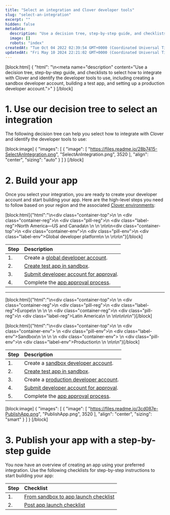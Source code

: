 ```yaml
---
title: "Select an integration and Clover developer tools"
slug: "select-an-integration"
excerpt: ""
hidden: false
metadata: 
  description: "Use a decision tree, step-by-step guide, and checklists to select how to integrate with Clover and identify the developer tools to use, including creating a sandbox developer account, building a test app, and setting up a production developer account."
  image: []
  robots: "index"
createdAt: "Tue Oct 04 2022 02:39:54 GMT+0000 (Coordinated Universal Time)"
updatedAt: "Fri May 10 2024 22:21:02 GMT+0000 (Coordinated Universal Time)"
---
```

[block:html]
{
  "html": "<!--DDS-6224 [GDE] Update the Select an integration text + Checklist for GDE-->\n<meta name=\"description\" content=\"Use a decision tree, step-by-step guide, and checklists to select how to integrate with Clover and identify the developer tools to use, including creating a sandbox developer account, building a test app, and setting up a production developer account.\">"
}
[/block]


# 1\. Use our decision tree to select an integration

The following decision tree can help you select how to integrate with Clover and identify the developer tools to use:

[block:image]
{
  "images": [
    {
      "image": [
        "https://files.readme.io/28b7415-SelectAnIntegration.png",
        "SelectAnIntegration.png",
        3520
      ],
      "align": "center",
      "sizing": "auto"
    }
  ]
}
[/block]


# 2\. Build your app

Once you select your integration, you are ready to create your developer account and start building your app. Here are the high-level steps you need to follow based on your region and the associated [Clover environments](https://docs.clover.com/docs/clover-environments):

[block:html]{"html":"<!--global developer platform + NA region pill icon-->\n<div class=\"container-top\">\n  <!-- North America -->\n  <div class=\"container-reg\">\n    <div class=\"pill-reg\">\n      <div class=\"label-reg\">North America—US and Canada</div>\n    </div>\n  </div>\n</div> \n\n<!-- GDP-Env-blue-icon -->\n<div class=\"container-top\">\n  <div class=\"container-env\">\n    <div class=\"pill-env\">\n      <div class=\"label-env\">Global developer platform</div>\n    </div>\n  </div>\n</div>\n\n<style>\n.container-top {\n  top: -15px;\n  position: relative;\n  margin-bottom: 5px;\n}\n\n.container-reg, .container-env {\n  align-items: center;\n  min-width: 12%;\n  text-align: left;\n  overflow: auto;\n  display: block; \n}\n\n/*Pill format REG and ENV*/\n.pill-reg, .pill-env {\n  border: .5px solid;\n  margin-left: 5px;\n  overflow: auto;\n  display: inline-flex;\n  justify-content: center; \n  align-items: center; \n  border-radius: 10px;\n  height: 1.8rem;\n  padding: 3px 20px; \n  margin-bottom:1.5px; \n}\n\n.pill-reg {\n  background: #44BB44; /* Green background for REG */\n  border-color: #44BB44; /* Green border for REG */\n}\n\n.pill-env {\n  background: #2e8bc9; /* Blue background for ENV */\n  border-color: #2e8bc9; /* Blue border for ENV */\n}\n\n/*Text FORMAT inside both the ENV and REG pills*/\n.pill-reg .label-reg, .pill-env .label-env {\n  font-style: normal;\n  font-weight: normal;\n  font-size: 0.80rem;\n  color: #fff;\n  vertical-align: middle;\n  margin: 0;\n}\n</style>"}[/block]

| Step | Description                                                                                                                  |
| :--- | :--------------------------------------------------------------------------------------------------------------------------- |
| 1\.  | Create a [global developer account](https://docs.clover.com/docs/gdp-create-global-developer-account).                       |
| 2\.  | [Create test app in sandbox](https://docs.clover.com/docs/creating-an-app).                                                  |
| 3\.  | [Submit developer account for approval](https://docs.clover.com/docs/developer-account-approval).                            |
| 4\.  | Complete the [app approval process](https://docs.clover.com/docs/developer-app-approval-archive#submit-an-app-for-approval). |

***

[block:html]{"html":"\n<div class=\"container-top\">\n    <!--Europe-->\n  <div class=\"container-reg\">\n    <div class=\"pill-reg\">\n      <div class=\"label-reg\">Europe</div>\n    </div>\n  </div>\n  <!--Latin America-->\n  <div class=\"container-reg\">\n    <div class=\"pill-reg\">\n      <div class=\"label-reg\">Latin America</div>\n    </div>\n  </div>\n</div>\n\n\n<!--Css-->\n<style>\n.container-top {\n  top: -15px;\n  position: relative;\n  margin-bottom: -5px;\n}\n\n.container-reg {\n  align-items: center;\n  min-width: auto; \n  width: fit-content;\n  text-align: left;\n  overflow: auto;\n  display: inline-block; \n}\n\n/*Pill format REG*/\n.pill-reg {\n  background: #44BB44;\n  border: .5px solid #44BB44;\n  margin-left: 5px;\n  overflow: auto;\n  display: flex; \n  justify-content: center; \n  align-items: center; \n  border-radius: 10px;\n  height: 1.8rem;\n  margin-top: 10px;\n  margin-bottom: 1.5px; \n  padding: 0 10px; \n}\n\n/*Text FORMAT inside REG pills */\n.pill-reg .label-reg, \n.pill-reg__addon .label-reg \n{\n  font-style: normal;\n  font-weight: normal;\n  font-size: 12px;\n  color: #fff;\n  vertical-align: middle;\n  margin: 0;\n  padding: 0 5px;\n}\n</style>"}[/block]

[block:html]{"html":"<!--Environment-->\n<div class=\"container-top\">\n  <!-- Sandbox -->\n  <div class=\"container-env\"> \n    <div class=\"pill-env\">\n      <div class=\"label-env\">Sandbox</div>\n    </div>\n  </div>\n  <!-- Production -->\n  <div class=\"container-env\"> \n    <div class=\"pill-env\">\n      <div class=\"label-env\">Production</div>\n    </div>\n  </div>\n</div>\n\n<style>\n.container-top {\n  top: -15px;\n  position: relative;\n  margin-bottom: 5px;\n}\n\n.container-env {\n  align-items: center;\n  min-width: 12%;\n  text-align: left;\n  overflow: auto;\n  display: inline-block; /* Displays icons side by side */\n}\n\n/*Pill format ENV*/\n.pill-env {\n  border: .5px solid;\n  margin-left: 5px;\n  overflow: auto;\n  display: inline-flex;\n  justify-content: center; \n  align-items: center;\n  border-radius: 10px;\n  height: 1.8rem;\n  padding: 3px 20px; \n  margin-top: .5px;\n  margin-bottom: .5px; \n  background: #2e8bc9; /* Blue background for ENV */\n  border-color: #2e8bc9; /* Blue border for ENV */\n}\n\n/*Text FORMAT inside the ENV pill*/\n.pill-env .label-env {\n  font-style: normal;\n  font-weight: normal;\n  font-size: 0.80rem;\n  color: #fff;\n  vertical-align: middle;\n  margin: 0;\n}\n</style>"}[/block]

| Step | Description                                                                                                                  |
| :--- | :--------------------------------------------------------------------------------------------------------------------------- |
| 1\.  | Create a [sandbox developer account](https://docs.clover.com/docs/create-a-sandbox-account).                                 |
| 2\.  | [Create test app in sandbox](https://docs.clover.com/docs/creating-an-app).                                                  |
| 3\.  | Create a [production developer account](https://docs.clover.com/docs/developer-accounts).                                    |
| 4\.  | [Submit developer account for approval](https://docs.clover.com/docs/developer-account-approval).                            |
| 5\.  | Complete the [app approval process](https://docs.clover.com/docs/developer-app-approval-archive#submit-an-app-for-approval). |

[block:image]
{
  "images": [
    {
      "image": [
        "https://files.readme.io/3cd087e-PublishApp.png",
        "PublishApp.png",
        3520
      ],
      "align": "center",
      "sizing": "smart"
    }
  ]
}
[/block]


# 3\. Publish your app with a step-by-step guide

You now have an overview of creating an app using your preferred integration. Use the following checklists for step-by-step instructions to start building your app:

| Step | Checklist                                                                                                 |
| :--- | :-------------------------------------------------------------------------------------------------------- |
| 1\.  | [From sandbox to app launch checklist](https://docs.clover.com/docs/from-sandbox-to-app-launch-checklist) |
| 2\.  | [Post app launch checklist](https://docs.clover.com/docs/post-app-launch-checklist)                       |
